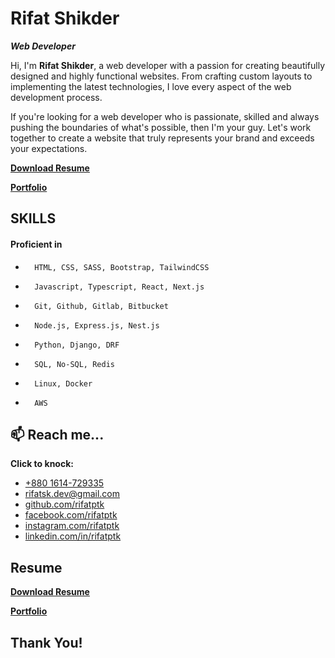 

# Rifat Shikder

_**Web Developer**_



Hi, I'm **Rifat Shikder**, a web developer with a passion for creating beautifully
designed and highly functional websites. From crafting custom layouts to
implementing the latest technologies, I love every aspect of the web
development process.

If you're looking for a web developer who is passionate, skilled and always
pushing the boundaries of what's possible, then I'm your guy. Let's work
together to create a website that truly represents your brand and exceeds
your expectations.

[**Download Resume**](https://rifatptk.vercel.app/files/rifatptk_resume.pdf)

[**Portfolio**](https://rifatptk.vercel.app)


## SKILLS



#### Proficient in

-       HTML, CSS, SASS, Bootstrap, TailwindCSS
-       Javascript, Typescript, React, Next.js
-       Git, Github, Gitlab, Bitbucket
-       Node.js, Express.js, Nest.js
-       Python, Django, DRF
-       SQL, No-SQL, Redis
-       Linux, Docker
-       AWS


## 📫 Reach me...



**Click to knock:**

- [+880 1614-729335](tel:+8801614729335)
- [rifatsk.dev@gmail.com](mailto:rifatsk.dev@gmail.com)
- [github.com/rifatptk](https://github.com/rifatptk)
- [facebook.com/rifatptk](https://facebook.com/rifatptk)
- [instagram.com/rifatptk](https://instagram.com/in/rifatptk)
- [linkedin.com/in/rifatptk](https://linkedin.com/in/rifatptk)

## Resume



[**Download Resume**](https://rifatptk.vercel.app/files/rifatptk_resume.pdf)

[**Portfolio**](https://rifatptk.vercel.app)

## Thank You!

